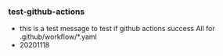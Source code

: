 ###  test-github-actions

+ this is a test message to test if github actions success
  All for .github/workflow/*.yaml
+ 20201118

